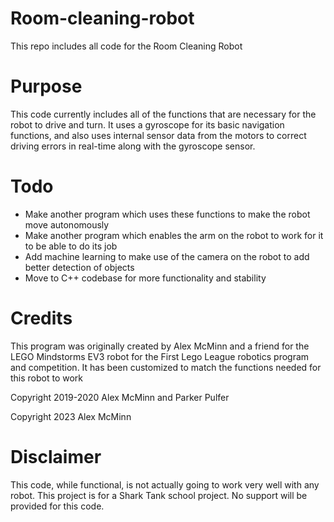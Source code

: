 # Room-cleaning-robot
This repo includes all code for the Room Cleaning Robot

# Purpose
This code currently includes all of the functions that are necessary for the robot to drive and turn. It uses a gyroscope for its basic navigation functions, and also uses internal sensor data from the motors to correct driving errors in real-time along with the gyroscope sensor.

# Todo
- Make another program which uses these functions to make the robot move autonomously
- Make another program which enables the arm on the robot to work for it to be able to do its job
- Add machine learning to make use of the camera on the robot to add better detection of objects
- Move to C++ codebase for more functionality and stability

# Credits
This program was originally created by Alex McMinn and a friend for the LEGO Mindstorms EV3 robot for the First Lego League robotics program and competition. It has been customized to match the functions needed for this robot to work

Copyright 2019-2020 Alex McMinn and Parker Pulfer

Copyright 2023 Alex McMinn

# Disclaimer
This code, while functional, is not actually going to work very well with any robot. This project is for a Shark Tank school project. No support will be provided for this code.

